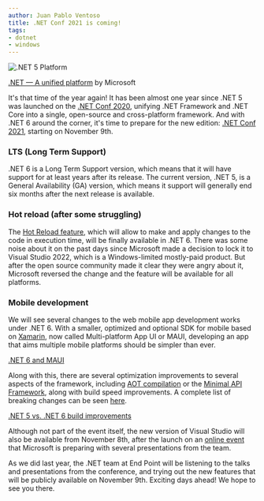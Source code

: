 ```yaml
---
author: Juan Pablo Ventoso
title: .NET Conf 2021 is coming!
tags:
- dotnet
- windows
---
```


![.NET 5 Platform](/blog/2021/10/net-conf-2021-is-coming/dotnet-conf-2021)

[.NET — A unified platform](https://devblogs.microsoft.com/dotnet/introducing-net-5/) by Microsoft


It's that time of the year again! It has been almost one year since .NET 5 was launched on the [.NET Conf 2020](/blog/2020/11/dotnet-5-released-net-conf-2020/), unifying .NET Framework and .NET Core into a single, open-source and cross-platform framework. And with .NET 6 around the corner, it's time to prepare for the new edition: [.NET Conf 2021](https://www.dotnetconf.net/), starting on November 9th.

### LTS (Long Term Support)

.NET 6 is a Long Term Support version, which means that it will have support for at least years after its release. The current version, .NET 5, is a General Availability (GA) version, which means it support will generally end six months after the next release is available.

### Hot reload (after some struggling)

The [Hot Reload feature](https://devblogs.microsoft.com/dotnet/introducing-net-hot-reload/), which will allow to make and apply changes to the code in execution time, will be finally available in .NET 6. There was some noise about it on the past days since Microsoft made a decision to lock it to Visual Studio 2022, which is a Windows-limited mostly-paid product. But after the open source community made it clear they were angry about it, Microsoft reversed the change and the feature will be available for all platforms.

### Mobile development

We will see several changes to the web mobile app development works under .NET 6. With a smaller, optimized and optional SDK for mobile based on [Xamarin](https://dotnet.microsoft.com/apps/xamarin), now called Multi-platform App UI or MAUI, developing an app that aims multiple mobile platforms should be simpler than ever.

[.NET 6 and MAUI](/blog/2021/10/net-conf-2021-is-coming/dotnet-maui.jpg)


Along with this, there are several optimization improvements to several aspects of the framework, including [AOT compilation](https://www.reddit.com/r/dotnet/comments/o21i5k/webassembly_aot_support_is_now_available_with_net/) or the [Minimal API Framework](https://dotnetcoretutorials.com/2021/07/16/building-minimal-apis-in-net-6/), along with build speed improvements. A complete list of breaking changes can be seen [here](https://docs.microsoft.com/en-us/dotnet/core/compatibility/6.0).

[.NET 5 vs. .NET 6 build improvements](/blog/2021/10/net-conf-2021-is-coming/dotnet-5-vs-dotnet-6-improvements.jpg)


Although not part of the event itself, the new version of Visual Studio will also be available from November 8th, after the launch on an [online event](https://visualstudio.microsoft.com/launch/) that Microsoft is preparing with several presentations from the team.


As we did last year, the .NET team at End Point will be listening to the talks and presentations from the conference, and trying out the new features that will be publicly available on November 9th. Exciting days ahead! We hope to see you there.